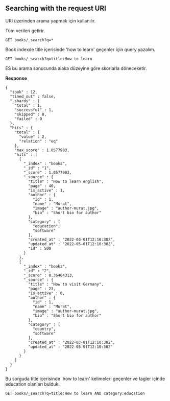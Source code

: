 ## Searching with the request URI

URI üzerinden arama yapmak için kullanılır.

Tüm verileri getirir.

```
GET books/_search?q=*
```

Book indexde title içerisinde 'how to learn' geçenler için query yazalım.

```
GET books/_search?q=title:How to learn
```

ES bu arama sonucunda alaka düzeyine göre skorlarla döneceketir.

**Response**

```
{
  "took" : 12,
  "timed_out" : false,
  "_shards" : {
    "total" : 1,
    "successful" : 1,
    "skipped" : 0,
    "failed" : 0
  },
  "hits" : {
    "total" : {
      "value" : 2,
      "relation" : "eq"
    },
    "max_score" : 1.0577903,
    "hits" : [
      {
        "_index" : "books",
        "_id" : "1",
        "_score" : 1.0577903,
        "_source" : {
          "title" : "How to learn english",
          "page" : 40,
          "is_active" : 1,
          "author" : {
            "id" : 1,
            "name" : "Murat",
            "image" : "author-murat.jpg",
            "bio" : "Short bio for author"
          },
          "category" : [
            "education",
            "software"
          ],
          "created_at" : "2022-03-01T12:10:30Z",
          "updated_at" : "2022-05-01T12:10:30Z",
          "id" : 500
        }
      },
      {
        "_index" : "books",
        "_id" : "2",
        "_score" : 0.36464313,
        "_source" : {
          "title" : "How to visit Germany",
          "page" : 23,
          "is_active" : 0,
          "author" : {
            "id" : 1,
            "name" : "Murat",
            "image" : "author-murat.jpg",
            "bio" : "Short bio for author"
          },
          "category" : [
            "country",
            "software"
          ],
          "created_at" : "2022-03-01T12:10:30Z",
          "updated_at" : "2022-05-01T12:10:30Z"
        }
      }
    ]
  }
}

```

Bu sorguda title içerisinde 'how to learn' kelimeleri geçenler ve tagler içinde education olanları bulduk.

```
GET books/_search?q=title:How to learn AND category:education
```